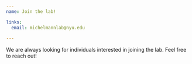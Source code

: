 ```yaml
---
name: Join the lab!

links:
  email: michelmannlab@nyu.edu
  
---
```


We are always looking for individuals interested in joining the lab. Feel free to reach out!

